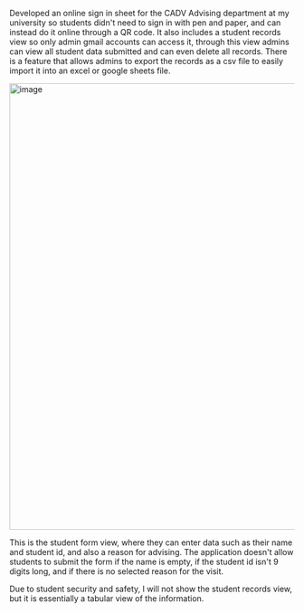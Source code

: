 Developed an online sign in sheet for the CADV Advising department at my university so students didn't need to sign in with pen and paper, and can instead do it online through a QR code. It also includes a student records view so only admin gmail accounts can access it, through this view admins can view all student data submitted and can even delete all records. There is a feature that allows admins to export the records as a csv file to easily import it into an excel or google sheets file.

<img width="790" alt="image" src="https://user-images.githubusercontent.com/51735830/218007164-f0a46163-83aa-4bd1-8af2-cb26b6836b96.png">

This is the student form view, where they can enter data such as their name and student id, and also a reason for advising. The application doesn't allow students to submit the form if the name is empty, if the student id isn't 9 digits long, and if there is no selected reason for the visit.

Due to student security and safety, I will not show the student records view, but it is essentially a tabular view of the information.

